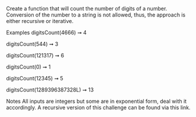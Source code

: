 Create a function that will count the number of digits of a number. Conversion of the number to a string is not allowed, thus, the approach is either recursive or iterative.

Examples
digitsCount(4666) ➞ 4

digitsCount(544) ➞ 3

digitsCount(121317) ➞ 6

digitsCount(0) ➞ 1

digitsCount(12345) ➞ 5

digitsCount(1289396387328L) ➞ 13

Notes
All inputs are integers but some are in exponential form, deal with it accordingly.
A recursive version of this challenge can be found via this link.